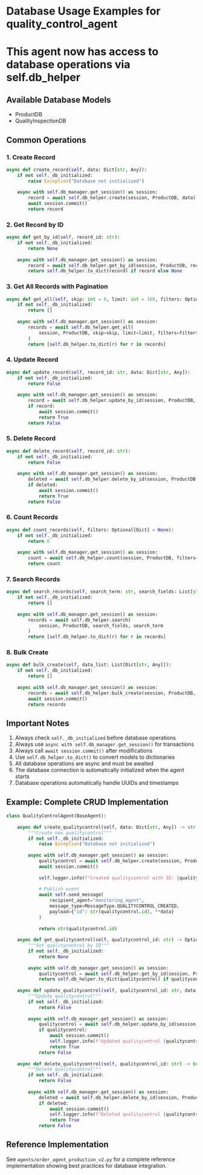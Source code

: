 
# Database Usage Examples for quality_control_agent
# This agent now has access to database operations via self.db_helper

## Available Database Models
- ProductDB
- QualityInspectionDB

## Common Operations

### 1. Create Record
```python
async def create_record(self, data: Dict[str, Any]):
    if not self._db_initialized:
        raise Exception("Database not initialized")
    
    async with self.db_manager.get_session() as session:
        record = await self.db_helper.create(session, ProductDB, data)
        await session.commit()
        return record
```

### 2. Get Record by ID
```python
async def get_by_id(self, record_id: str):
    if not self._db_initialized:
        return None
    
    async with self.db_manager.get_session() as session:
        record = await self.db_helper.get_by_id(session, ProductDB, record_id)
        return self.db_helper.to_dict(record) if record else None
```

### 3. Get All Records with Pagination
```python
async def get_all(self, skip: int = 0, limit: int = 100, filters: Optional[Dict] = None):
    if not self._db_initialized:
        return []
    
    async with self.db_manager.get_session() as session:
        records = await self.db_helper.get_all(
            session, ProductDB, skip=skip, limit=limit, filters=filters
        )
        return [self.db_helper.to_dict(r) for r in records]
```

### 4. Update Record
```python
async def update_record(self, record_id: str, data: Dict[str, Any]):
    if not self._db_initialized:
        return False
    
    async with self.db_manager.get_session() as session:
        record = await self.db_helper.update_by_id(session, ProductDB, record_id, data)
        if record:
            await session.commit()
            return True
        return False
```

### 5. Delete Record
```python
async def delete_record(self, record_id: str):
    if not self._db_initialized:
        return False
    
    async with self.db_manager.get_session() as session:
        deleted = await self.db_helper.delete_by_id(session, ProductDB, record_id)
        if deleted:
            await session.commit()
            return True
        return False
```

### 6. Count Records
```python
async def count_records(self, filters: Optional[Dict] = None):
    if not self._db_initialized:
        return 0
    
    async with self.db_manager.get_session() as session:
        count = await self.db_helper.count(session, ProductDB, filters=filters)
        return count
```

### 7. Search Records
```python
async def search_records(self, search_term: str, search_fields: List[str]):
    if not self._db_initialized:
        return []
    
    async with self.db_manager.get_session() as session:
        records = await self.db_helper.search(
            session, ProductDB, search_fields, search_term
        )
        return [self.db_helper.to_dict(r) for r in records]
```

### 8. Bulk Create
```python
async def bulk_create(self, data_list: List[Dict[str, Any]]):
    if not self._db_initialized:
        return []
    
    async with self.db_manager.get_session() as session:
        records = await self.db_helper.bulk_create(session, ProductDB, data_list)
        await session.commit()
        return records
```

## Important Notes

1. Always check `self._db_initialized` before database operations
2. Always use `async with self.db_manager.get_session()` for transactions
3. Always call `await session.commit()` after modifications
4. Use `self.db_helper.to_dict()` to convert models to dictionaries
5. All database operations are async and must be awaited
6. The database connection is automatically initialized when the agent starts
7. Database operations automatically handle UUIDs and timestamps

## Example: Complete CRUD Implementation

```python
class QualityControlAgent(BaseAgent):
    
    async def create_qualitycontrol(self, data: Dict[str, Any]) -> str:
        """Create new qualitycontrol"""
        if not self._db_initialized:
            raise Exception("Database not initialized")
        
        async with self.db_manager.get_session() as session:
            qualitycontrol = await self.db_helper.create(session, ProductDB, data)
            await session.commit()
            
            self.logger.info(f"Created qualitycontrol with ID: {qualitycontrol.id}")
            
            # Publish event
            await self.send_message(
                recipient_agent="monitoring_agent",
                message_type=MessageType.QUALITYCONTROL_CREATED,
                payload={"id": str(qualitycontrol.id), **data}
            )
            
            return str(qualitycontrol.id)
    
    async def get_qualitycontrol(self, qualitycontrol_id: str) -> Optional[Dict]:
        """Get qualitycontrol by ID"""
        if not self._db_initialized:
            return None
        
        async with self.db_manager.get_session() as session:
            qualitycontrol = await self.db_helper.get_by_id(session, ProductDB, qualitycontrol_id)
            return self.db_helper.to_dict(qualitycontrol) if qualitycontrol else None
    
    async def update_qualitycontrol(self, qualitycontrol_id: str, data: Dict[str, Any]) -> bool:
        """Update qualitycontrol"""
        if not self._db_initialized:
            return False
        
        async with self.db_manager.get_session() as session:
            qualitycontrol = await self.db_helper.update_by_id(session, ProductDB, qualitycontrol_id, data)
            if qualitycontrol:
                await session.commit()
                self.logger.info(f"Updated qualitycontrol {qualitycontrol_id}")
                return True
            return False
    
    async def delete_qualitycontrol(self, qualitycontrol_id: str) -> bool:
        """Delete qualitycontrol"""
        if not self._db_initialized:
            return False
        
        async with self.db_manager.get_session() as session:
            deleted = await self.db_helper.delete_by_id(session, ProductDB, qualitycontrol_id)
            if deleted:
                await session.commit()
                self.logger.info(f"Deleted qualitycontrol {qualitycontrol_id}")
                return True
            return False
```

## Reference Implementation

See `agents/order_agent_production_v2.py` for a complete reference implementation
showing best practices for database integration.
